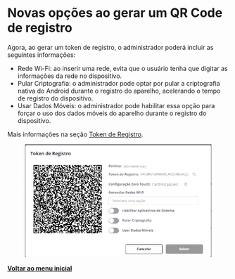 # Novas opções ao gerar um QR Code de registro

Agora, ao gerar um token de registro, o administrador poderá incluir as seguintes informações:

* Rede Wi-Fi: ao inserir uma rede, evita que o usuário tenha que digitar as informações da rede no dispositivo.
* Pular Criptografia: o administrador pode optar por pular a criptografia nativa do Android durante o registro do aparelho, acelerando o tempo de registro do dispositivo.
* Usar Dados Móveis: o administrador pode habilitar essa opção para forçar o uso dos dados móveis do aparelho durante o registro do dispositivo.

Mais informações na seção [Token de Registro](../../portal/configuracoes/gerenciar-politicas/token-de-registro.md).

<figure><img src="../../../.gitbook/assets/image (159).png" alt=""><figcaption></figcaption></figure>

[**Voltar ao menu inicial**](./)
